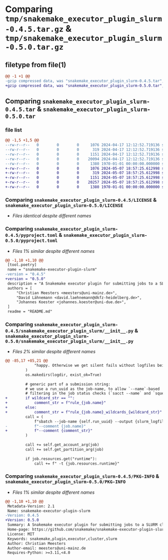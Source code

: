 # Comparing `tmp/snakemake_executor_plugin_slurm-0.4.5.tar.gz` & `tmp/snakemake_executor_plugin_slurm-0.5.0.tar.gz`

## filetype from file(1)

```diff
@@ -1 +1 @@
-gzip compressed data, was "snakemake_executor_plugin_slurm-0.4.5.tar", max compression
+gzip compressed data, was "snakemake_executor_plugin_slurm-0.5.0.tar", max compression
```

## Comparing `snakemake_executor_plugin_slurm-0.4.5.tar` & `snakemake_executor_plugin_slurm-0.5.0.tar`

### file list

```diff
@@ -1,5 +1,5 @@
--rw-r--r--   0        0        0     1076 2024-04-17 12:12:52.719136 snakemake_executor_plugin_slurm-0.4.5/LICENSE
--rw-r--r--   0        0        0      319 2024-04-17 12:12:52.719136 snakemake_executor_plugin_slurm-0.4.5/README.md
--rw-r--r--   0        0        0     1151 2024-04-17 12:12:52.719136 snakemake_executor_plugin_slurm-0.4.5/pyproject.toml
--rw-r--r--   0        0        0    20094 2024-04-17 12:12:52.719136 snakemake_executor_plugin_slurm-0.4.5/snakemake_executor_plugin_slurm/__init__.py
--rw-r--r--   0        0        0     1380 1970-01-01 00:00:00.000000 snakemake_executor_plugin_slurm-0.4.5/PKG-INFO
+-rw-r--r--   0        0        0     1076 2024-05-07 18:57:25.612998 snakemake_executor_plugin_slurm-0.5.0/LICENSE
+-rw-r--r--   0        0        0      319 2024-05-07 18:57:25.612998 snakemake_executor_plugin_slurm-0.5.0/README.md
+-rw-r--r--   0        0        0     1151 2024-05-07 18:57:25.612998 snakemake_executor_plugin_slurm-0.5.0/pyproject.toml
+-rw-r--r--   0        0        0    20257 2024-05-07 18:57:25.612998 snakemake_executor_plugin_slurm-0.5.0/snakemake_executor_plugin_slurm/__init__.py
+-rw-r--r--   0        0        0     1380 1970-01-01 00:00:00.000000 snakemake_executor_plugin_slurm-0.5.0/PKG-INFO
```

### Comparing `snakemake_executor_plugin_slurm-0.4.5/LICENSE` & `snakemake_executor_plugin_slurm-0.5.0/LICENSE`

 * *Files identical despite different names*

### Comparing `snakemake_executor_plugin_slurm-0.4.5/pyproject.toml` & `snakemake_executor_plugin_slurm-0.5.0/pyproject.toml`

 * *Files 1% similar despite different names*

```diff
@@ -1,10 +1,10 @@
 [tool.poetry]
 name = "snakemake-executor-plugin-slurm"
-version = "0.4.5"
+version = "0.5.0"
 description = "A Snakemake executor plugin for submitting jobs to a SLURM cluster."
 authors = [
     "Christian Meesters <meesters@uni-mainz.de>",
     "David Lähnemann <david.laehnemann@dkfz-heidelberg.de>",
     "Johannes Koester <johannes.koester@uni-due.de>",
 ]
 readme = "README.md"
```

### Comparing `snakemake_executor_plugin_slurm-0.4.5/snakemake_executor_plugin_slurm/__init__.py` & `snakemake_executor_plugin_slurm-0.5.0/snakemake_executor_plugin_slurm/__init__.py`

 * *Files 2% similar despite different names*

```diff
@@ -85,17 +85,21 @@
             "happy. Otherwise we get silent fails without logfiles being created."
         )
         os.makedirs(logdir, exist_ok=True)
 
         # generic part of a submission string:
         # we use a run_uuid as the job-name, to allow `--name`-based
         # filtering in the job status checks (`sacct --name` and `squeue --name`)
+        if wildcard_str == "":
+            comment_str = f"rule_{job.name}"
+        else:
+            comment_str = f"rule_{job.name}_wildcards_{wildcard_str}"
         call = (
             f"sbatch --job-name {self.run_uuid} --output {slurm_logfile} --export=ALL "
-            f"--comment {job.name}"
+            f"--comment {comment_str}"
         )
 
         call += self.get_account_arg(job)
         call += self.get_partition_arg(job)
 
         if job.resources.get("runtime"):
             call += f" -t {job.resources.runtime}"
```

### Comparing `snakemake_executor_plugin_slurm-0.4.5/PKG-INFO` & `snakemake_executor_plugin_slurm-0.5.0/PKG-INFO`

 * *Files 1% similar despite different names*

```diff
@@ -1,10 +1,10 @@
 Metadata-Version: 2.1
 Name: snakemake-executor-plugin-slurm
-Version: 0.4.5
+Version: 0.5.0
 Summary: A Snakemake executor plugin for submitting jobs to a SLURM cluster.
 Home-page: https://github.com/snakemake/snakemake-executor-plugin-slurm
 License: MIT
 Keywords: snakemake,plugin,executor,cluster,slurm
 Author: Christian Meesters
 Author-email: meesters@uni-mainz.de
 Requires-Python: >=3.11,<4.0
```

